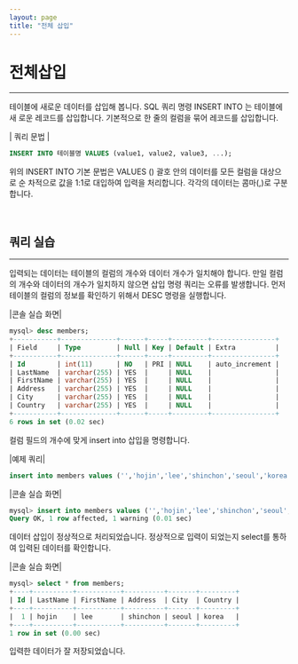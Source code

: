 ```yaml
---
layout: page
title: "전체 삽입"
--- 
```


# 전체삽입
---
테이블에 새로운 데이터를 삽입해 봅니다. SQL 쿼리 명령 INSERT INTO 는 테이블에 새 로운 레코드를 삽입합니다. 기본적으로 한 줄의 컬럼을 묶어 레코드를 삽입합니다.  

| 쿼리 문법 | 
```sql
INSERT INTO 테이블명 VALUES (value1, value2, value3, ...); 
```

위의 INSERT INTO 기본 문법은 VALUES () 괄호 안의 데이터를 모든 컬럼을 대상으로 순 차적으로 값을 1:1로 대입하여 입력을 처리합니다. 각각의 데이터는 콤마(,)로 구분합니다.  

<br>

## 쿼리 실습 
---
입력되는 데이터는 테이블의 컬럼의 개수와 데이터 개수가 일치해야 합니다. 만일 컬럼의 개수와 데이터의 개수가 일치하지 않으면 삽입 명령 쿼리는 오류를 발생합니다. 먼저 테이블의 컬럼의 정보를 확인하기 위해서 DESC 명령을 실행합니다.  

|콘솔 실습 화면|
```sql 
mysql> desc members;
+-----------+--------------+------+-----+---------+----------------+
| Field     | Type         | Null | Key | Default | Extra          |
+-----------+--------------+------+-----+---------+----------------+
| Id        | int(11)      | NO   | PRI | NULL    | auto_increment |
| LastName  | varchar(255) | YES  |     | NULL    |                |
| FirstName | varchar(255) | YES  |     | NULL    |                |
| Address   | varchar(255) | YES  |     | NULL    |                |
| City      | varchar(255) | YES  |     | NULL    |                |
| Country   | varchar(255) | YES  |     | NULL    |                |
+-----------+--------------+------+-----+---------+----------------+
6 rows in set (0.02 sec)

```

컬럼 필드의 개수에 맞게 insert into 삽입을 명령합니다.  

|예제 쿼리| 
```sql
insert into members values ('','hojin','lee','shinchon','seoul','korea'); 
```

|콘솔 실습 화면| 
```sql
mysql> insert into members values ('','hojin','lee','shinchon','seoul','korea');
Query OK, 1 row affected, 1 warning (0.01 sec)
```

데이터 삽입이 정상적으로 처리되었습니다. 
정상적으로 입력이 되었는지 select를 통하여 입력된 데이터를 확인합니다.  

|콘솔 실습 화면| 
```sql
mysql> select * from members;
+----+----------+-----------+----------+-------+---------+
| Id | LastName | FirstName | Address  | City  | Country |
+----+----------+-----------+----------+-------+---------+
|  1 | hojin    | lee       | shinchon | seoul | korea   |
+----+----------+-----------+----------+-------+---------+
1 row in set (0.00 sec)
```
입력한 데이터가 잘 저장되었습니다. 

